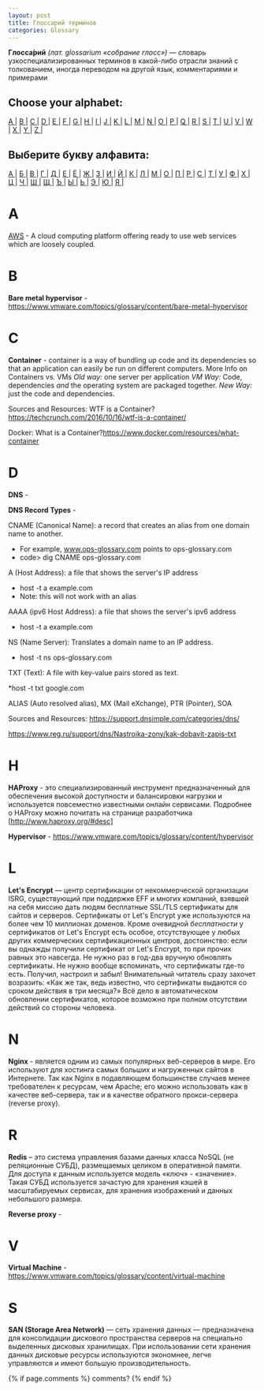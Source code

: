 ```yaml
---
layout: post
title: Глоссарий терминов
categories: Glossary
---
```


**Глосса́рий** *(лат. glossarium «собрание глосс»)* — словарь узкоспециализированных терминов в какой-либо отрасли знаний с толкованием, иногда переводом на другой язык, комментариями и примерами

## Choose your alphabet:

[ A ](#a) | [ B ](#b) | [ C ](#c) | [ D ](#d) | [ E ](#e) | [ F ](#f) | [ G ](#g) | [ H ](#h) | [ I ](#i) | [ J ](#j) | [ K ](#k) | [ L ](#l) | [ M ](#m) | [ N ](#n) | [ O ](#o) | [ P ](#p) | [ Q ](#q) | [ R ](#r) | [ S ](#s) |
[ T ](#t) | [ U ](#u) | [ V ](#v) | [ W ](#w) | [ X ](#x) | [ Y ](#y) | [ Z ](#z) |

## Выберите букву алфавита:

[ А ](#а) | [ Б ](#б) | [ В ](#в) | [ Г ](#г) | [ Д ](#д) | [ Е ](#е) | [ Ё ](#ё) | [ Ж ](#ж) | [ З ](#з) | [ И ](#и) | [ Й ](#й) | [ К ](#к) | [ Л ](#л) | [ М ](#м) | [ О ](#о) | [ П ](#п) | [ Р ](#р) | [ С ](#с) |
[ Т ](#т) | [ У ](#у) | [ Ф ](#ф) | [ Х ](#х) | [ Ц ](#ц) | [ Ч ](#ч) | [ Ш ](#ш) | [ Щ ](#щ) | [ Ъ ](#ъ) | [ Ы ](#ы) | [ Ь ](#ь) | [ Э ](#э) | [ Ю ](#ю) | [ Я ](#я) | 

# A

[AWS](https://aws.amazon.com) - A cloud computing platform offering ready to use web services which are loosely coupled.

# B

**Bare metal hypervisor** - https://www.vmware.com/topics/glossary/content/bare-metal-hypervisor

# C

**Container** - container is a way of bundling up code and its dependencies so that an application can easily be run on different computers.
More Info on Containers vs. VMs
*Old way:* one server per application
*VM Way:* Code, dependencies _and_ the operating system are packaged together.
*New Way:* just the code and dependencies.

Sources and Resources: 
WTF is a Container? https://techcrunch.com/2016/10/16/wtf-is-a-container/

Docker: What is a Container?https://www.docker.com/resources/what-container

# D

**DNS** - 

**DNS Record Types** - 

CNAME (Canonical Name): a record that creates an alias from one domain name to another.

* For example, www.ops-glossary.com points to ops-glossary.com
* code> dig CNAME ops-glossary.com

A (Host Address): a file that shows the server's IP address

* host -t a example.com
* Note: this will not work with an alias

AAAA (ipv6 Host Address): a file that shows the server's ipv6 address

* host -t a example.com

NS (Name Server): Translates a domain name to an IP address.

* host -t ns ops-glossary.com

TXT (Text): A file with key-value pairs stored as text.

*host -t txt google.com

ALIAS (Auto resolved alias), MX (Mail eXchange), PTR (Pointer), SOA

Sources and Resources: https://support.dnsimple.com/categories/dns/

https://www.reg.ru/support/dns/Nastroika-zony/kak-dobavit-zapis-txt

# H

**HAProxy** - это специализированный инструмент предназначенный для обеспечения высокой доступности и балансировки нагрузки и используется повсеместно известными онлайн сервисами. Подробнее о HAProxy можно почитать на странице разработчика [http://www.haproxy.org/#desc]

**Hypervisor** - https://www.vmware.com/topics/glossary/content/hypervisor

# L

**Let's Encrypt** — центр сертификации от некоммерческой организации ISRG, существующий при поддержке EFF и многих компаний, взявшей на себя миссию дать людям бесплатные SSL/TLS сертификаты для сайтов и серверов. Сертификаты от Let's Encrypt уже используются на более чем 10 миллионах доменов. Кроме очевидной *бесплатности* у сертификатов от Let's Encrypt есть особое, отсутствующее у любых других коммерческих сертификационных центров, достоинство: если вы однажды получили сертификат от Let's Encrypt, то при прочих равных это навсегда. Не нужно раз в год-два вручную обновлять сертификаты. Не нужно вообще вспоминать, что сертификаты где-то есть. Получил, настроил и забыл!
Внимательный читатель сразу захочет возразить: «Как же так, ведь известно, что сертификаты выдаются со сроком действия в три месяца?» Всё дело в автоматическом обновлении сертификатов, которое возможно при полном отсутствии действий со стороны человека.

# N

**Nginx** - является одним из самых популярных веб-серверов в мире. Его используют для хостинга самых больших и нагруженных сайтов в Интернете. Так как Nginx в подавляющем большинстве случаев менее требователен к ресурсам, чем Apache; его можно использовать как в качестве веб-сервера, так и в качестве обратного прокси-сервера (reverse proxy).

# R

**Redis** – это система управления базами данных класса NoSQL (не реляционные СУБД), размещаемых целиком в оперативной памяти. Для доступа к данным используется модель «ключ» - «значение». Такая СУБД используется зачастую для хранения кэшей в масштабируемых сервисах, для хранения изображений и данных небольшого размера.

**Reverse proxy** - 

# V

**Virtual Machine** - https://www.vmware.com/topics/glossary/content/virtual-machine

# S

**SAN (Storage Area Network)** — cеть хранения данных — предназначена для консолидации дискового пространства серверов на специально выделенных дисковых хранилищах. При использовании сети хранения данных дисковые ресурсы используются экономнее, легче управляются и имеют большую производительность.

{% if page.comments %} comments? {% endif %}
